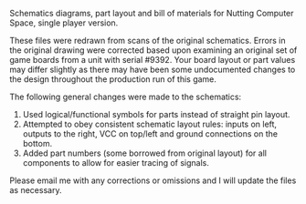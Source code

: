 Schematics diagrams, part layout and bill of materials for Nutting Computer Space, single player version.

These files were redrawn from scans of the original schematics.  Errors in the original drawing were corrected based upon examining an original set of game boards from a unit with serial #9392.  Your board layout or part values may differ slightly as there may have been some undocumented changes to the design throughout the production run of this game.

The following general changes were made to the schematics:
1) Used logical/functional symbols for parts instead of straight pin layout.
2) Attempted to obey consistent schematic layout rules: inputs on left, outputs to the right, VCC on top/left and ground connections on the bottom.
3) Added part numbers (some borrowed from original layout) for all components to allow for easier tracing of signals.

Please email me with any corrections or omissions and I will update the files as necessary.
